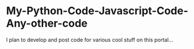 # My-Python-Code-Javascript-Code-Any-other-code
I plan to develop and post code for various cool stuff on this portal...
